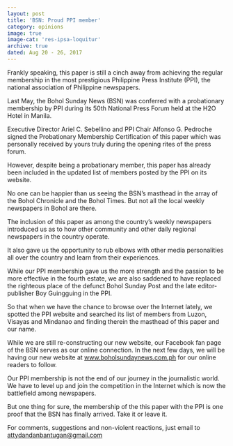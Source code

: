 ```yaml
---
layout: post
title: 'BSN: Proud PPI member'
category: opinions
image: true
image-cat: 'res-ipsa-loquitur'
archive: true
dated: Aug 20 - 26, 2017
---
```


Frankly speaking, this paper is still a cinch away from achieving the regular membership in the most prestigious Philippine Press Institute (PPI), the national association of Philippine newspapers.

Last May, the Bohol Sunday News (BSN) was conferred with a probationary membership by PPI during its 50th National Press Forum held at the H2O Hotel in Manila.

Executive Director Ariel C. Sebellino and PPI Chair Alfonso G. Pedroche signed the Probationary Membership Certification of this paper which was personally received by yours truly during the opening rites of the press forum.

However, despite being a probationary member, this paper has already been included in the updated list of members posted by the PPI on its website.

No one can be happier than us seeing the BSN’s masthead in the array of the Bohol Chronicle and the Bohol Times. But not all the local weekly newspapers in Bohol are there.

The inclusion of this paper as among the country’s weekly newspapers introduced us as to how other community and other daily regional newspapers in the country operate.

It also gave us the opportunity to rub elbows with other media personalities all over the country and learn from their experiences.

While our PPI membership gave us the more strength and the passion to be more effective in the fourth estate, we are also saddened to have replaced the righteous place of the defunct Bohol Sunday Post and the late editor-publisher Boy Guingguing in the PPI.

So that when we have the chance to browse over the Internet lately, we spotted the PPI website and searched its list of members from Luzon, Visayas and Mindanao and finding therein the masthead of this paper and our name.

While we are still re-constructing our new website, our Facebook fan page of the BSN serves as our online connection. In the next few days, we will be having our new website at www.boholsundaynews.com.ph for our online readers to follow.

Our PPI membership is not the end of our journey in the journalistic world. We have to level up and join the competition in the Internet which is now the battlefield among newspapers.

But one thing for sure, the membership of the this paper with the PPI is one proof that the BSN has finally arrived. Take it or leave it.

For comments, suggestions and non-violent reactions, just email to attydandanbantugan@gmail.com
